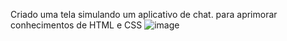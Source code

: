 Criado uma tela simulando um aplicativo de chat. para aprimorar conhecimentos de HTML e CSS
![image](https://github.com/user-attachments/assets/00f87b78-5e1b-435c-8da5-e4ecfafc1ddd)
